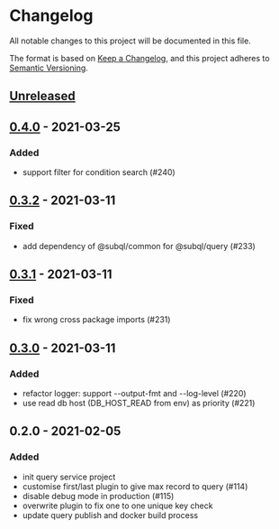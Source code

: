 # Changelog
All notable changes to this project will be documented in this file.

The format is based on [Keep a Changelog](https://keepachangelog.com/en/1.0.0/),
and this project adheres to [Semantic Versioning](https://semver.org/spec/v2.0.0.html).

## [Unreleased]

## [0.4.0] - 2021-03-25
### Added
- support filter for condition search (#240)

## [0.3.2] - 2021-03-11
### Fixed
- add dependency of @subql/common for @subql/query (#233)

## [0.3.1] - 2021-03-11
### Fixed
- fix wrong cross package imports (#231)

## [0.3.0] - 2021-03-11
### Added
- refactor logger: support --output-fmt and --log-level (#220)
- use read db host (DB_HOST_READ from env) as priority (#221)

## 0.2.0 - 2021-02-05
### Added
- init query service project
- customise first/last plugin to give max record to query (#114)
- disable debug mode in production (#115)
- overwrite plugin to fix one to one unique key check
- update query publish and docker build process

[Unreleased]: https://github.com/subquery/subql/compare/v0.4.0...HEAD
[0.4.0]: https://github.com/subquery/subql/compare/v0.3.2...v0.4.0
[0.3.2]: https://github.com/subquery/subql/compare/v0.3.1...v0.3.2
[0.3.1]: https://github.com/subquery/subql/compare/v0.3.0...v0.3.1
[0.3.0]: https://github.com/subquery/subql/compare/v0.2.0...v0.3.0
